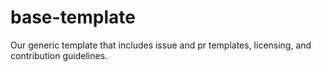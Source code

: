 # base-template
Our generic template that includes issue and pr templates, licensing, and contribution guidelines.
